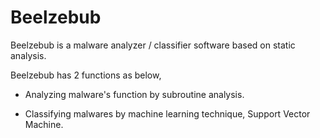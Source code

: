 Beelzebub
=========

Beelzebub is a malware analyzer / classifier software based on static analysis.

Beelzebub has 2 functions as below,

- Analyzing malware's function by subroutine analysis.

- Classifying malwares by machine learning technique, Support Vector Machine.

